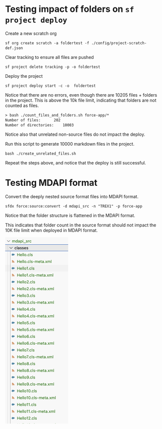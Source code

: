 # Testing impact of folders on `sf project deploy `

Create a new scratch org

```
sf org create scratch -a foldertest -f ./config/project-scratch-def.json
```

Clear tracking to ensure all files are pushed

```
sf project delete tracking -p -o foldertest
```

Deploy the project

```
sf project deploy start -c -o  foldertest
```

Notice that there are no errors, even though there are 10205 files + folders in the project. This is above the 10k file limit, indicating that folders are not counted as files.

```
> bash ./count_files_and_folders.sh force-app/*
Number of files:      202
Number of directories:    10003
```

Notice also that unrelated non-source files do not impact the deploy.

Run this script to generate 10000 markdown files in the project.

```
bash ./create_unrelated_files.sh
```

Repeat the steps above, and notice that the deploy is still successful.


# Testing MDAPI format

Convert the deeply nested source format files into MDAPI format.

```
sfdx force:source:convert -d mdapi_src -n "TREX1" -p force-app
```

Notice that the folder structure is flattened in the MDAPI format.

This indicates that folder count in the source format should not impact the 10K file limit when deployed in MDAPI format.

![Alt text](image.png)
